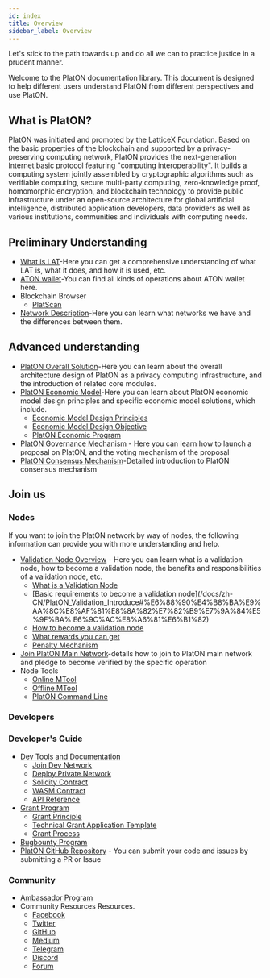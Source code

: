 ```yaml
---
id: index
title: Overview
sidebar_label: Overview
---
```

Let's stick to the path towards up and do all we can to practice justice in a prudent manner.

Welcome to the PlatON documentation library. This document is designed to help different users understand PlatON from different perspectives and use PlatON.

## What is PlatON?
PlatON was initiated and promoted by the LatticeX Foundation. Based on the basic properties of the blockchain and supported by a privacy-preserving computing network, PlatON provides the next-generation Internet basic protocol featuring "computing interoperability". It builds a computing system jointly assembled by cryptographic algorithms such as verifiable computing, secure multi-party computing, zero-knowledge proof, homomorphic encryption, and blockchain technology to provide public infrastructure under an open-source architecture for global artificial intelligence, distributed application developers, data providers as well as various institutions, communities and individuals with computing needs.

## Preliminary Understanding

- [What is LAT](/docs/zh-CN/lat_introduced)-Here you can get a comprehensive understanding of what LAT is, what it does, and how it is used, etc.
- [ATON wallet](/docs/zh-CN/ATON-user-manual)-You can find all kinds of operations about ATON wallet here.
- Blockchain Browser
  - [PlatScan](https://scan.platon.network/)
- [Network Description](/docs/zh-CN/Network_Description)-Here you can learn what networks we have and the differences between them.
## Advanced understanding

- [PlatON Overall Solution](/docs/zh-CN/PlatON_Overall_Solution)-Here you can learn about the overall architecture design of PlatON as a privacy computing infrastructure, and the introduction of related core modules.
- [PlatON Economic Model](/docs/zh-CN/Economic_Model)-Here you can learn about PlatON economic model design principles and specific economic model solutions, which include.
   - [Economic Model Design Principles](/docs/zh-CN/Economic_Model#%E5%85%AC%E9%93%BE%E8%AE%BE%E8%AE%A1%E5%8E%9F%E5%88%99)
   - [Economic Model Design Objective](/docs/zh-CN/Economic_Model#platon%E7%9A%84%E7%BB%8F%E6%B5%8E%E8%AE%BE%E8%AE%A1%E7%9B%AE%E6%A0%87)
   - [PlatON Economic Program](/docs/zh-CN/Economic_Model#platon%E7%9A%84%E7%BB%8F%E6%B5%8E%E6%96%B9%E6%A1%88)
- [PlatON Governance Mechanism](/docs/zh-CN/PlatON_Governance_Solution) - Here you can learn how to launch a proposal on PlatON, and the voting mechanism of the proposal
- [PlatON Consensus Mechanism](/docs/zh-CN/PlatON_Solution)-Detailed introduction to PlatON consensus mechanism

## Join us

### Nodes
If you want to join the PlatON network by way of nodes, the following information can provide you with more understanding and help.
 - [Validation Node Overview](/docs/zh-CN/PlatON_Validation_Introduce) - Here you can learn what is a validation node, how to become a validation node, the benefits and responsibilities of a validation node, etc.
   - [What is a Validation Node](/docs/zh-CN/PlatON_Validation_Introduce#%E4%BB%80%E4%B9%88%E6%98%AF%E9%AA%8C%E8%AF%81%E8%8A%82%E7%82%B9)
   - [Basic requirements to become a validation node](/docs/zh-CN/PlatON_Validation_Introduce#%E6%88%90%E4%B8%BA%E9%AA%8C%E8%AF%81%E8%8A%82%E7%82%B9%E7%9A%84%E5%9F%BA% E6%9C%AC%E8%A6%81%E6%B1%82)
   - [How to become a validation node](/docs/zh-CN/PlatON_Validation_Introduce#%E5%A6%82%E4%BD%95%E6%88%90%E4%B8%BA%E9%AA%8C%E8%AF%81%E8%8A%82%E7%82%B9)
   - [What rewards you can get](/docs/zh-CN/PlatON_Validation_Introduce#%E5%A6%82%E4%BD%95%E6%88%90%E4%B8%BA%E9%AA%8C%E8%AF%81%E8%8A%82%E7%82%B9)
   - [Penalty Mechanism](/docs/zh-CN/PlatON_Validation_Introduce#%E5%93%AA%E4%BA%9B%E8%A1%8C%E4%B8%BA%E4%BC%9A%E8%A2%AB%E5%A4%84%E7%BD%9A)
 - [Join PlatON Main Network](/docs/zh-CN/Become_PlatON_Main_Verification)-details how to join to PlatON main network and pledge to become verified by the specific operation
 - Node Tools
   - [Online MTool](/docs/zh-CN/OnLine_MTool_Manual)
   - [Offline MTool](/docs/zh-CN/OffLine_MTool_Manual)
   - [PlatON Command Line](/docs/zh-CN/Command_Line_Tools)

### Developers

### Developer's Guide

- [Dev Tools and Documentation](/docs/zh-CN/PlatON_Overview_DevGuide)
  - [Join Dev Network](/docs/zh-CN/Become_PlatON_Dev_Verification)
  - [Deploy Private Network](/docs/zh-CN/Build_Private_Chain)
  - [Solidity Contract](/docs/zh-CN/Solidity_Dev_Manual)
  - [WASM Contract](/docs/zh-CN/Wasm_Operation_Principle)
  - [API Reference](/docs/zh-CN/Python_SDK)
- [Grant Program](https://forum.latticex.foundation/t/topic/1092)
  - [Grant Principle](https://forum.latticex.foundation/t/topic/4128)
  - [Technical Grant Application Template](https://forum.latticex.foundation/t/topic/4126)
  - [Grant Process](https://forum.latticex.foundation/t/topic/4129)
- [Bugbounty Program](https://slowmist.io/platon/index.html?utm_source=index&utm_medium=cpc&utm_campaign=platon)
- [PlatON GitHub Repository](https://github.com/PlatONnetwork) - You can submit your code and issues by submitting a PR or Issue

### Community

- [Ambassador Program](https://forum.latticex.foundation/t/topic/4246)
- Community Resources Resources.
  - [Facebook](https://www.facebook.com/PlatONNetwork/)
  - [Twitter](https://twitter.com/PlatON_Network)
  - [GitHub](https://github.com/PlatONnetwork)
  - [Medium](https://medium.com/platon-network)
  - [Telegram](https://t.me/PlatONNetworkCN)
  - [Discord](https://discord.com/invite/jAjFzJ3Cff)
  - [Forum](https://forum.latticex.foundation/)

